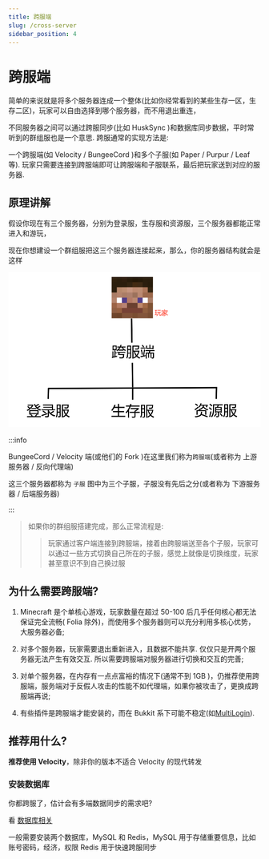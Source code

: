 ```yaml
---
title: 跨服端
slug: /cross-server
sidebar_position: 4
---
```


# 跨服端

简单的来说就是将多个服务器连成一个整体(比如你经常看到的某些生存一区，生存二区)，玩家可以自由选择到哪个服务器，而不用退出重连，

不同服务器之间可以通过跨服同步(比如 HuskSync )和数据库同步数据，平时常听到的群组服也是一个意思. 跨服通常的实现方法是:

一个跨服端(如 Velocity / BungeeCord )和多个子服(如 Paper / Purpur / Leaf 等). 玩家只需要连接到跨服端即可让跨服端和子服联系，最后把玩家送到对应的服务器.

## 原理讲解

假设你现在有三个服务器，分别为登录服，生存服和资源服，三个服务器都能正常进入和游玩，

现在你想建设一个群组服把这三个服务器连接起来，那么，你的服务器结构就会是这样

![](_images/灵魂画师教开群组服.png)

:::info

BungeeCord / Velocity 端(或他们的 Fork )在这里我们称为`跨服端`(或者称为 上游服务器 / 反向代理端)

这三个服务器都称为 `子服` 图中为三个子服，子服没有先后之分(或者称为 下游服务器 / 后端服务器)

:::

> 如果你的群组服搭建完成，那么正常流程是:
>
> > 玩家通过客户端连接到跨服端，接着由跨服端送至各个子服，玩家可以通过一些方式切换自己所在的子服，感觉上就像是切换维度，玩家甚至意识不到自己换过服

## 为什么需要跨服端?

1. Minecraft 是个单核心游戏，玩家数量在超过 50-100 后几乎任何核心都无法保证完全流畅( Folia 除外)，而使用多个服务器则可以充分利用多核心优势，大服务器必备;

2. 对多个服务器，玩家需要退出重新进入，且数据不能共享. 仅仅只是开两个服务器无法产生有效交互. 所以需要跨服端对服务器进行切换和交互的完善;

3. 对单个服务器，在内存有一点点富裕的情况下(通常不到 1GB )，仍推荐使用跨服端，服务端对于反假人攻击的性能不如代理端，如果你被攻击了，更换成跨服端再说;

4. 有些插件是跨服端才能安装的，而在 Bukkit 系下可能不稳定(如[MultiLogin](https://github.com/CaaMoe/MultiLogin)).

## 推荐用什么?

**推荐使用 Velocity**，除非你的版本不适合 Velocity 的现代转发

### 安装数据库

你都跨服了，估计会有多端数据同步的需求吧?

看 [数据库相关](https://nitwikit.8aka.org/database)

一般需要安装两个数据库，MySQL 和 Redis，MySQL 用于存储重要信息，比如账号密码，经济，权限 Redis 用于快速跨服同步

